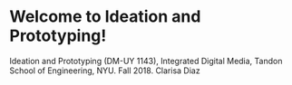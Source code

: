# Welcome to Ideation and Prototyping!

Ideation and Prototyping \(DM-UY 1143\), Integrated Digital Media, Tandon School of Engineering, NYU. Fall 2018. Clarisa Diaz

